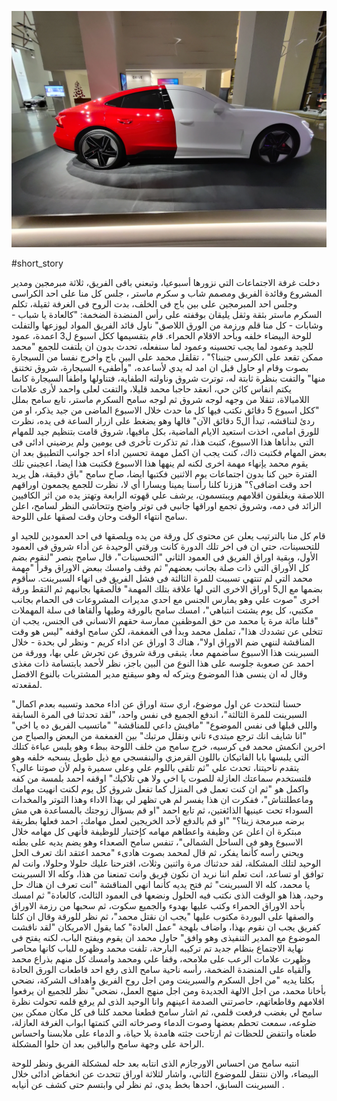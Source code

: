 ![](/public/IMG_20211214_155507.webp)

#short_story

دخلت غرفة الاجتماعات التي نزورها أسبوعيا، وتبعني باقى الفريق، ثلاثة مبرمجين ومدير المشروع وقائدة الفريق ومصمم شاب و سكرم ماستر ، جلس كل منا على احد الكراسى وجلس احد المبرمجين على بين باج فى الخلف، بدت الروح فى الغرفة ثقيلة، تكلم السكرم ماستر بثقة وثقل يليقان بوقفته على رأس المنضدة الضخمة: "كالعادة يا شباب - وشابات - كل منا قلم ورزمة من الورق اللاصق" ناول قائد الفريق المواد ليوزعها والتفلت للوحة البيضاء خلفه وبأحد الاقلام الحمراء. قام بتقسيمها ككل اسبوع ل3 اعمدة، عمود للجيد وعمود لما يجب تحسينه وعمود لما سنفعله، تحدث بدون ان يلتفت للجمع "محمد ممكن تقعد على الكرسى جنبنا؟" ، تقلقل محمد على البين باج واخرج نفسا من السيجارة بصوت وقام او حاول قبل ان امد له يدي لأساعده، "وأطفىء السيجارة، شروق تختنق منها" والتفت بنظرة ثابتة له، توترت شروق وناولته الطفاية، فتناولها واطفأ السيجارة كانما يكتم انفاس كائن حي، انعقد حاجبا محمد قليلا، والتفت لعلى واحمد لأرى علامات اللامبالاة، تنقلا من وجهه لوجه شروق ثم لوجه سامح السكرم ماستر، تابع سامح بملل "ككل اسبوع 5 دقائق نكتب فيها كل ما حدث خلال الاسبوع الماضى من جيد يذكر، او من ردئ لنناقشه، تبدأ ال5 دقائق الآن" قالها وهو يضغط على ازرار الساعة فى يده، نظرت للورق امامي، اخذت استعيد الايام الماضية، بكل مافيها، شروق قامت بتنظيم جيد للمهام التي بدأناها هذا الاسبوع، كتبت هذا، ثم تذكرت تأخرى فى يومين ولم يرضيني ادائى فى بعض المهام فكتبت ذاك، كنت يجب ان اكمل مهمة تحسين اداء احد جوانب التطبيق بعد ان يقوم محمد يإنهاء مهمة اخرى لكنه لم ينهها هذا الاسبوع فكتبت هذا ايضا، اعجبني تلك الفترة حين كنا بدون اجتماعات يوم الاثنين فكتبها ايضا، صاح سامح "باق دقيقة، هل يريد احد وقت اضافى؟" هززنا كلنا رأسنا يمينا ويسارا أي لا، نظرت للجمع يجمعون اوراقهم اللاصقة ويغلقون اقلامهم ويبتسمون، يرشف علي قهوته الرابعة وتهتز يده من اثر الكافيين الزائد فى دمه، وشروق تجمع اوراقها جانبي فى توتر واضح وتتحاشى النظر لسامح، اعلن سامح انتهاء الوقت وحان وقت لصقها على اللوحة.

قام كل منا بالترتيب يعلن عن محتوى كل ورقة من يده ويلصقها فى احد العمودين للجيد او للتحسينات، حتي ان فى اخر تلك الدورة كانت ورقتي الوحيدة عن أداء شروق فى العمود الأول، وبقية اوراق الفريق فى العمود الثاني "التحسينات"، قال سامح بنصر "لنقوم بضم كل الأوراق التي ذات صلة بجانب بعضهم" ثم وقف وامسك ببعض الاوراق وقرأ "مهمة محمد التي لم تنتهي تسببت للمرة الثالثة فى فشل الفريق فى انهاء السبرينت. سأقوم بضمها مع ال5 اوراق الاخرى التي لها علاقة بتلك المهمة" فألصقها بجانبهم ثم التقط ورقة اخرى "صوت علي وهو يمارس الجنس مع احدي مديرات المشروعات فى الحمام بجانب مكتبي، كل يوم يشتت انتباهي"، امسك سامح بالورقة وطيها وألقاها فى سلة المهملات "قلنا مائة مرة يا محمد من حق الموظفين ممارسة حقهم الانساني فى الجنس، يجب ان تتخلى عن تشددك هذا"، تململ محمد وبدأ فى الغمغمة، لكن سامح اوقفه "ليس هو وقت المناقشة لننهي ضم الاوراق اولا"، هناك 3 اوراق عن اداء كريم - ونظر لي بحدة - خلال السبرينت هذا الاسبوع سأضمهم معا، يتبقى ورقة شروق عن تحرش علي بها، وورقة من احمد عن صعوبة جلوسه على هذا النوع من البين باجز، نظر لأحمد بابتسامة ذات مغذى وقال له ان ينسى هذا الموضوع ويتركه له وهو سيقنع مدير المشتريات بالنوع الافضل لمقعدته.

"حسنا لنتحدث عن اول موضوع، اري ستة اوراق عن اداء محمد وتسببه بعدم اكمال السبرينت للمرة الثالثة"، اندفع الجميع فى نفس واحد، "لقد تحدثنا فى المرة السابقة واللى قبلها فى نفس الموضوع" "مافيش داعي للمناقشة" "ماتسيب الفريق ده يا اخي" "انا شايف انك ترجع مبتدىء تاني ونقلل مرتبك" بين الغمغمة من البعض والصياح من اخرين انكمش محمد فى كرسيه، خرج سامح من خلف اللوحة ببطء وهو يلبس عباءة كتلك التي يلبسها بابا الفاتيكان باللون القرمزي والبنفسجي مع ذيل طويل يسحبه خلفه وهو يتقدم ناحيتنا، تحدث علي "ثم تلقى باللوم علي وعلى سميرة ولم لأن صوتنا عالى؟ فلتستخدم سماعتك العازلة للصوت يا اخي ولا هي تلاكيك" اوقفه احمد بلمسة من كفه واكمل هو "ثم ان كنت تعمل فى المنزل كما تفعل شروق كل يوم لكنت انهيت مهامك وماعطلتناش"، ففكرت ان هذا يفسر لم هي تظهر لي بهذا الاداء وهذا التوتر والمخدات السوداء تحت عينيها الذائغتين، ثم تابع احمد "او قم بسؤال زوجتك بالمساعدة هي مش برضه مبرمجة زينا؟" "او قم بالدفع لأحد الخريجين لعمل مهامك، احمد فعلها بطريقة مبتكرة ان اعلن عن وظيفة واعطاهم مهامه كإختبار للوظيفة فأنهى كل مهامه خلال الاسبوع وهو فى الساحل الشمالى"، تنفس سامح الصعداء وهو يضم يديه على بطنه ويحني رأسه كأنما يفكر، ثم قال لمحمد بصوت هادىء "محمد اعتقد انك تعرف الحل الوحيد لتلك المشكلة، لقد حدثناك مرة واثنين وثلاث، اقترحنا عليك حلولا وحلولا، وانت لم توافق او تساعد، انت تعلم اننا نريد ان نكون فريق وانت تمنعنا من هذا، وكله الا السبرينت يا محمد، كله الا السبرينت" ثم فتح يديه كأنما انهي المناقشة "انت تعرف ان هناك حل وحيد، هذا هو الوقت الذى نكتب فيه الحلول ونضعها فى العمود الثالث، كالعادة" ثم امسك بأحد الاوراق الحمراء وكتب عليها بهدوء والجميع سكوت، ثم سحبها من رزمة الاوراق والصقها على البوردة مكتوب عليها "يجب ان نقتل محمد"، ثم نظر للورقة وقال ان كلنا كفريق يجب ان نقوم بهذا، واضاف بلهجة "عمل العادة" كما يقول الامريكان "لقد ناقشت الموضوع مع المدير التنفيذى وهو وافق" حاول محمد ان يقوم ويفتح الباب، لكنه يفتح فى نهاية الاجتماع بنظام جديد تم تركيبه البارحة، تلفت محمد وظهره للباب كانها محاصر وظهرت علامات الرعب على ملامحه، وقفا علي ومحمد وامسك كل منهم بذراع محمد وألقياه على المنضدة الضخمة، رأسه ناحية سامح الذى رفع احد قاطعات الورق الحادة بكلتا يديه "من اجل السكرم والسبرينت ومن اجل روح الفريق واهداف الشركة، نضحي بأخانا محمد، من اجل الالهة الجديدة ومن اجل منهج العمل، نضحي" نظر للجميع ان يرفعوا اقلامهم وقاطعاتهم، حاصرتني الصدمة اعينهم وانا الوحيد الذى لم يرفع قلمه تحولت نظرة سامح لي بغضب فرفعت قلمي، ثم اشار سامح فطعنا محمد كلنا فى كل مكان ممكن بين ضلوعه، سمعت تحطم بعضها وصوت الدماء وصرخاته التي كتمتها ابواب الغرفة العازلة، طعناه وانتفض للحظات ثم ارتاحت جثته هامدة بلا حياة، و الدماء على ملابسنا واحساس الراحة على وجهة سامح والباقين بعد ان حلوا المشكلة.

انتبه سامح من احساس الاورجازم الذى انتابه بعد حله لمشكلة الفريق ونظر للوحة البيضاء، والان ننتقل للموضوع الثاني، واشار لثلاثة اوراق تتحدث عن انخفاض ادائى خلال السبرينت السابق، احدها بخط يدي، ثم نظر لي وابتسم حتى كشف عن أنيابه .
